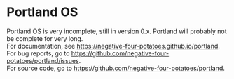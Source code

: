 # Portland OS
Portland OS is very incomplete, still in version 0.x.  Portland will probably not be complete for very long.  
For documentation, see <https://negative-four-potatoes.github.io/portland>.  
For bug reports, go to <https://github.com/negative-four-potatoes/portland/issues>.  
For source code, go to <https://github.com/negative-four-potatoes/portland>.
